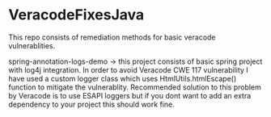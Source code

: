 # VeracodeFixesJava
This repo consists of remediation methods for basic veracode vulnerablities.



spring-annotation-logs-demo -> this project consists of basic spring project with log4j integration. 
In order to avoid Veracode CWE 117 vulnerability I have used a custom logger class which uses HtmlUtils.htmlEscape() function to mitigate the vulnerablity.
Recommended solution to this problem by Veracode is to use ESAPI loggers but if you dont want to add an extra dependency to your project this should work fine.
